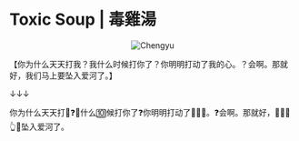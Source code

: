 # Toxic Soup | 毒雞湯

<p align="center">
  <img src="beautiful_word.png" alt="Chengyu">
</p>

【你为什么天天打我？我什么时候打你了？你明明打动了我的心。？会啊。那就好，我们马上要坠入爱河了。】

↓↓↓

你为什么天天打🐌❓🐌什么🔟候打你了❓你明明打动了🐌🉐🤍。❓会啊。那就好，🐌🚪🐎👆🔑坠入爱河了。
